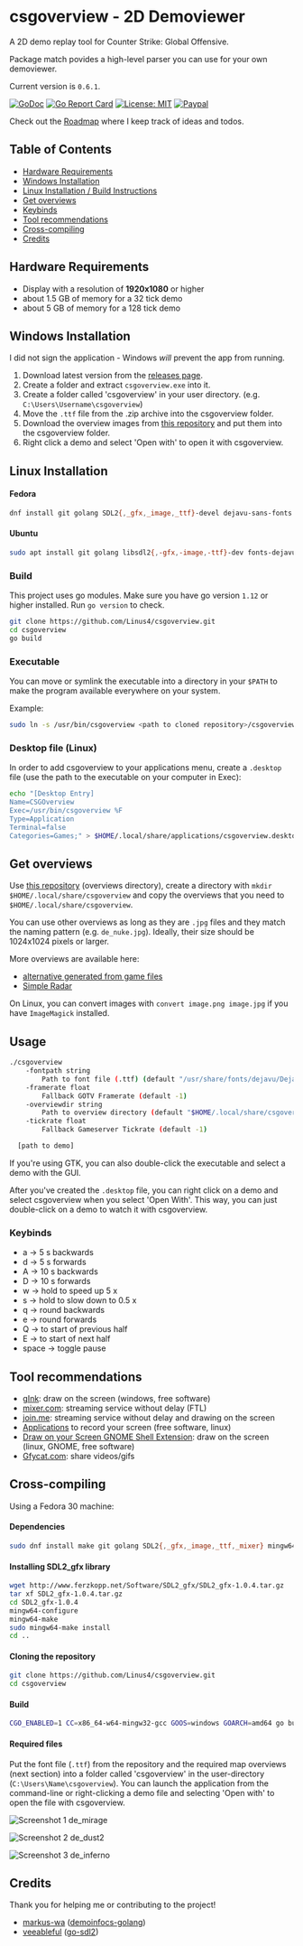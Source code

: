 # csgoverview - 2D Demoviewer

A 2D demo replay tool for Counter Strike: Global Offensive.

Package match povides a high-level parser you can use for your own demoviewer.

Current version is `0.6.1`.

[![GoDoc](https://godoc.org/github.com/Linus4/csgoverview?status.svg)](https://godoc.org/github.com/Linus4/csgoverview) [![Go Report Card](https://goreportcard.com/badge/github.com/linus4/csgoverview)](https://goreportcard.com/report/github.com/linus4/csgoverview)  [![License: MIT](https://img.shields.io/badge/License-MIT-yellow.svg)](https://github.com/Linus4/csgoverview/blob/master/LICENSE) [![Paypal](https://www.paypalobjects.com/en_US/i/btn/btn_donate_SM.gif)](https://www.paypal.me/linuswbr)

Check out the [Roadmap](https://github.com/Linus4/csgoverview/projects/1) where
I keep track of ideas and todos.

## Table of Contents

* [Hardware Requirements](#hardware-requirements)
* [Windows Installation](#windows-installation)
* [Linux Installation / Build Instructions](#linux-installation)
* [Get overviews](#get-overviews)
* [Keybinds](#keybinds)
* [Tool recommendations](#tool-recommendations)
* [Cross-compiling](#cross-compiling)
* [Credits](#credits)

## Hardware Requirements

* Display with a resolution of **1920x1080** or higher
* about 1.5 GB of memory for a 32 tick demo
* about 5 GB of memory for a 128 tick demo

## Windows Installation

I did not sign the application - Windows *will* prevent the app from running.

1. Download latest version from the [releases
   page](https://github.com/Linus4/csgoverview/releases).
1. Create a folder and extract `csgoverview.exe` into it.
1. Create a folder called 'csgoverview' in your user directory. (e.g.
   `C:\Users\Username\csgoverview`)
1. Move the `.ttf` file from the .zip archive into the csgoverview folder.
1. Download the overview images from [this
   repository](https://github.com/zoidbergwill/csgo-overviews) and put them
   into the csgoverview folder.
1. Right click a demo and select 'Open with' to open it with csgoverview.

## Linux Installation

#### Fedora

```sh
dnf install git golang SDL2{,_gfx,_image,_ttf}-devel dejavu-sans-fonts
```

#### Ubuntu

```sh
sudo apt install git golang libsdl2{,-gfx,-image,-ttf}-dev fonts-dejavu
```

### Build

This project uses go modules. Make sure you have go version `1.12` or higher
installed. Run `go version` to check.

```sh
git clone https://github.com/Linus4/csgoverview.git
cd csgoverview
go build
```

### Executable

You can move or symlink the executable into a directory in your `$PATH` to make
the program available everywhere on your system.

Example:

```sh
sudo ln -s /usr/bin/csgoverview <path to cloned repository>/csgoverview
```

### Desktop file (Linux)

In order to add csgoverview to your applications menu, create a `.desktop`
file (use the path to the executable on your computer in Exec):

```sh
echo "[Desktop Entry]
Name=CSGOverview
Exec=/usr/bin/csgoverview %F
Type=Application
Terminal=false
Categories=Games;" > $HOME/.local/share/applications/csgoverview.desktop
```

## Get overviews

Use [this repository](https://github.com/zoidbergwill/csgo-overviews)
(overviews directory), create a directory with `mkdir
$HOME/.local/share/csgoverview`  and copy the overviews that you need to
`$HOME/.local/share/csgoverview`.

You can use other overviews as long as they are `.jpg` files and they match the
naming pattern (e.g. `de_nuke.jpg`). Ideally, their size should be 1024x1024
pixels or larger.

More overviews are available here:

* [alternative generated from game
  files](https://github.com/CSGO-Analysis/csgo-maps-overviews)
* [Simple Radar](www.simpleradar.com)

On Linux, you can convert images with `convert image.png image.jpg` if you
have `ImageMagick` installed.

## Usage

```sh
./csgoverview
    -fontpath string
    	Path to font file (.ttf) (default "/usr/share/fonts/dejavu/DejaVuSans.ttf")
    -framerate float
    	Fallback GOTV Framerate (default -1)
    -overviewdir string
        Path to overview directory (default "$HOME/.local/share/csgoverview")
    -tickrate float
    	Fallback Gameserver Tickrate (default -1)

  [path to demo]
```

If you're using GTK, you can also double-click the executable and select a
demo with the GUI.

After you've created the `.desktop` file, you can right click on a demo and
select csgoverview when you select 'Open With'. This way, you can just
double-click on a demo to watch it with csgoverview.

### Keybinds

* a -> 5 s backwards
* d -> 5 s forwards
* A -> 10 s backwards
* D -> 10 s forwards
* w -> hold to speed up 5 x
* s -> hold to slow down to 0.5 x
* q -> round backwards
* e -> round forwards
* Q -> to start of previous half
* E -> to start of next half
* space -> toggle pause

## Tool recommendations

* [gInk](https://github.com/geovens/gInk): draw on the screen (windows, free
  software)
* [mixer.com](https://mixer.com/): streaming service without delay (FTL)
* [join.me](https://www.join.me/): streaming service without delay and drawing on the
  screen
* [Applications](https://askubuntu.com/questions/4428/how-can-i-record-my-screen)
  to record your screen (free software, linux)
* [Draw on your Screen GNOME Shell
  Extension](https://extensions.gnome.org/extension/1683/draw-on-you-screen/):
  draw on the screen (linux, GNOME, free software)
* [Gfycat.com](https://gfycat.com): share videos/gifs

## Cross-compiling

Using a Fedora 30 machine:

#### Dependencies

```sh
sudo dnf install make git golang SDL2{,_gfx,_image,_ttf,_mixer} mingw64-SDL2{,_image,_ttf}
```

#### Installing SDL2_gfx library

```sh
wget http://www.ferzkopp.net/Software/SDL2_gfx/SDL2_gfx-1.0.4.tar.gz
tar xf SDL2_gfx-1.0.4.tar.gz
cd SDL2_gfx-1.0.4
mingw64-configure
mingw64-make
sudo mingw64-make install
cd ..
```

#### Cloning the repository

```sh
git clone https://github.com/Linus4/csgoverview.git
cd csgoverview
```

#### Build

```sh
CGO_ENABLED=1 CC=x86_64-w64-mingw32-gcc GOOS=windows GOARCH=amd64 go build -tags static -ldflags "-s -w"
```

#### Required files

Put the font file (`.ttf`) from the repository and the required map overviews
(next section) into a folder called 'csgoverview' in the user-directory
(`C:\Users\Name\csgoverview`). You can launch the application from the
command-line or right-clicking a demo file and selecting 'Open with' to open
the file with csgoverview.


![Screenshot 1 de_mirage](https://i.imgur.com/BKTTBfW.png)

![Screenshot 2 de_dust2](https://i.imgur.com/2kfkpvP.png)

![Screenshot 3 de_inferno](https://i.imgur.com/sNYT4eH.png)

## Credits

Thank you for helping me or contributing to the project!

* [markus-wa](https://github.com/markus-wa)
  ([demoinfocs-golang](https://github.com/markus-wa/demoinfocs-golang))
* [veeableful](https://github.com/veeableful)
  ([go-sdl2](https://github.com/veandco/go-sdl2/))
